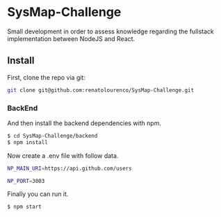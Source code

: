 # SysMap-Challenge
Small development in order to assess knowledge regarding the fullstack implementation between NodeJS and React.

## Install

First, clone the repo via git:

```bash
git clone git@github.com:renatolourenco/SysMap-Challenge.git
```

### BackEnd
And then install the backend dependencies with npm.

```bash
$ cd SysMap-Challenge/backend
$ npm install
```

Now create a .env file with follow data.

```bash
NP_MAIN_URI=https://api.github.com/users

NP_PORT=3003
```

Finally you can run it.

```bash
$ npm start
```